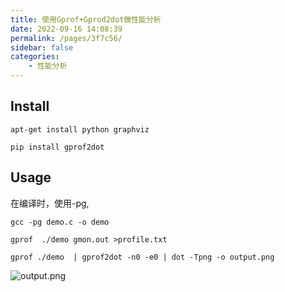 ```yaml
---
title: 使用Gprof+Gprod2dot做性能分析
date: 2022-09-16 14:08:39
permalink: /pages/3f7c56/
sidebar: false
categories: 
    - 性能分析
---
```




## Install

```
apt-get install python graphviz
```

```
pip install gprof2dot
```

## Usage

在编译时，使用-pg,

```
gcc -pg demo.c -o demo
```

```
gprof  ./demo gmon.out >profile.txt
```

```
gprof ./demo  | gprof2dot -n0 -e0 | dot -Tpng -o output.png
```



![output.png](https://s2.loli.net/2022/09/17/3kBayPbORF6g4pr.png)

